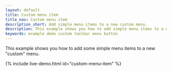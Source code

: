 ```yaml
---
layout: default
title: Custom menu item
title_nav: Custom menu item
description_short: Add simple menu items to a new custom menu.
description: This example shows you how to add simple menu items to a new custom menu.
keywords: example demo custom toolbar menu button
---
```


This example shows you how to add some simple menu items to a new "custom" menu.

{% include live-demo.html id="custom-menu-item" %}
